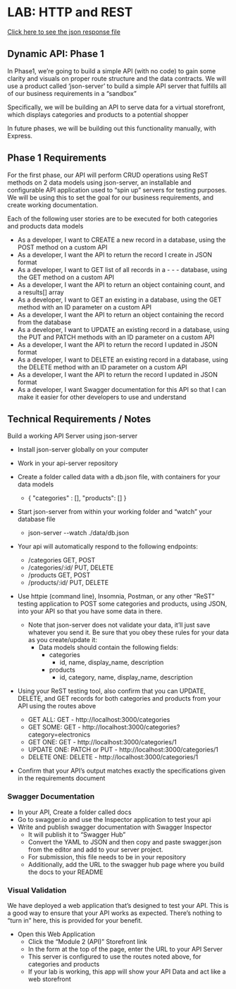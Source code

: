 # LAB: HTTP and REST

[Click here to see the json response file](../docs/lab_06_api.json)

## Dynamic API: Phase 1

In Phase1, we’re going to build a simple API (with no code) to gain some clarity and visuals on proper route structure and the data contracts. We will use a product called ‘json-server’ to build a simple API server that fulfills all of our business requirements in a “sandbox”

Specifically, we will be building an API to serve data for a virtual storefront, which displays categories and products to a potential shopper

In future phases, we will be building out this functionality manually, with Express.

## Phase 1 Requirements

For the first phase, our API will perform CRUD operations using ReST methods on 2 data models using json-server, an installable and configurable API application used to “spin up” servers for testing purposes. We will be using this to set the goal for our business requirements, and create working documentation.

Each of the following user stories are to be executed for both categories and products data models

- As a developer, I want to CREATE a new record in a database, using the POST method on a custom API
- As a developer, I want the API to return the record I create in JSON format
- As a developer, I want to GET list of all records in a - - - database, using the GET method on a custom API
- As a developer, I want the API to return an object containing count, and a results[] array
- As a developer, I want to GET an existing in a database, using the GET method with an ID parameter on a custom API
- As a developer, I want the API to return an object containing the record from the database
- As a developer, I want to UPDATE an existing record in a database, using the PUT and PATCH methods with an ID parameter on a custom API
- As a developer, I want the API to return the record I updated in JSON format
- As a developer, I want to DELETE an existing record in a database, using the DELETE method with an ID parameter on a custom API
- As a developer, I want the API to return the record I updated in JSON format
- As a developer, I want Swagger documentation for this API so that I can make it easier for other developers to use and understand

## Technical Requirements / Notes

Build a working API Server using json-server

- Install json-server globally on your computer
- Work in your api-server repository
- Create a folder called data with a db.json file, with containers for your data models
  - { "categories" : [], "products": [] }
- Start json-server from within your working folder and “watch” your database file
  - json-server --watch ./data/db.json
- Your api will automatically respond to the following endpoints:
  - /categories GET, POST
  - /categories/:id/ PUT, DELETE
  - /products GET, POST
  - /products/:id/ PUT, DELETE
- Use httpie (command line), Insomnia, Postman, or any other “ReST” testing application to POST some categories and products, using JSON, into your API so that you have some data in there.
  - Note that json-server does not validate your data, it’ll just save whatever you send it. Be sure that you obey these rules for your data as you create/update it:
    - Data models should contain the following fields:
      - categories
        - id, name, display_name, description
      - products
        - id, category, name, display_name, description
- Using your ReST testing tool, also confirm that you can     UPDATE, DELETE, and GET records for both categories and products from your API using the routes above
  - GET ALL: GET - http://localhost:3000/categories
  - GET SOME: GET - http://localhost:3000/categories?category=electronics
  - GET ONE: GET - http://localhost:3000/categories/1
  - UPDATE ONE: PATCH or PUT - http://localhost:3000/categories/1
  - DELETE ONE: DELETE - http://localhost:3000/categories/1

- Confirm that your API’s output matches exactly the specifications given in the requirements document

### Swagger Documentation

- In your API, Create a folder called docs
- Go to swagger.io and use the Inspector application to test your api
- Write and publish swagger documentation with Swagger Inspector
  - It will publish it to “Swagger Hub”
  - Convert the YAML to JSON and then copy and paste swagger.json from the editor and add to your server project.
  - For submission, this file needs to be in your repository
  - Additionally, add the URL to the swagger hub page where you build the docs to your README

### Visual Validation

We have deployed a web application that’s designed to test your API. This is a good way to ensure that your API works as expected. There’s nothing to “turn in” here, this is provided for your benefit.

- Open this Web Application
  - Click the “Module 2 (API)” Storefront link
  - In the form at the top of the page, enter the URL to your API Server
  - This server is configured to use the routes noted above, for categories and products
  - If your lab is working, this app will show your API Data and act like a web storefront
